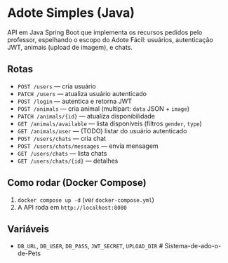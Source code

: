 # Adote Simples (Java)

API em Java Spring Boot que implementa os recursos pedidos pelo professor, espelhando o escopo do Adote Fácil: usuários, autenticação JWT, animais (upload de imagem), e chats.

## Rotas
- `POST /users` — cria usuário
- `PATCH /users` — atualiza usuário autenticado
- `POST /login` — autentica e retorna JWT
- `POST /animals` — cria animal (multipart: `data` JSON + `image`)
- `PATCH /animals/{id}` — atualiza disponibilidade
- `GET /animals/available` — lista disponíveis (filtros `gender`, `type`)
- `GET /animals/user` — (TODO) listar do usuário autenticado
- `POST /users/chats` — cria chat
- `POST /users/chats/messages` — envia mensagem
- `GET /users/chats` — lista chats
- `GET /users/chats/{id}` — detalhes

## Como rodar (Docker Compose)
1. `docker compose up -d` (ver `docker-compose.yml`)
2. A API roda em `http://localhost:8080`

## Variáveis
- `DB_URL`, `DB_USER`, `DB_PASS`, `JWT_SECRET`, `UPLOAD_DIR`
#   S i s t e m a - d e - a d o - o - d e - P e t s  
 